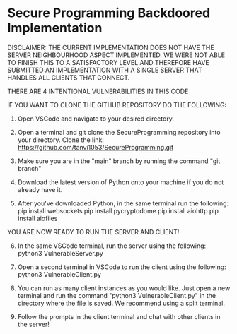 # Secure Programming Backdoored Implementation

DISCLAIMER: THE CURRENT IMPLEMENTATION DOES NOT HAVE THE SERVER NEIGHBOURHOOD ASPECT IMPLEMENTED. WE WERE NOT ABLE TO FINISH THIS TO A SATISFACTORY LEVEL AND THEREFORE HAVE SUBMITTED AN IMPLEMENTATION WITH A SINGLE SERVER THAT HANDLES ALL CLIENTS THAT CONNECT. 

THERE ARE 4 INTENTIONAL VULNERABILITIES IN THIS CODE

IF YOU WANT TO CLONE THE GITHUB REPOSITORY DO THE FOLLOWING:

1. Open VSCode and navigate to your desired directory.

2. Open a terminal and git clone the SecureProgramming repository into your directory.
    Clone the link: https://github.com/tanvi1053/SecureProgramming.git

3. Make sure you are in the "main" branch by running the command "git branch"

4. Download the latest version of Python onto your machine if you do not already have it.

5. After you've downloaded Python, in the same terminal run the following:
        pip install websockets
        pip install pycryptodome
        pip install aiohttp
        pip install aiofiles

YOU ARE NOW READY TO RUN THE SERVER AND CLIENT!

6. In the same VSCode terminal, run the server using the following:
python3 VulnerableServer.py

7. Open a second terminal in VSCode to run the client using the following:
python3 VulnerableClient.py

8. You can run as many client instances as you would like. Just open a new terminal and run the command "python3 VulnerableClient.py" in the directory where the file is saved. We recommend using a split terminal.

9. Follow the prompts in the client terminal and chat with other clients in the server!



